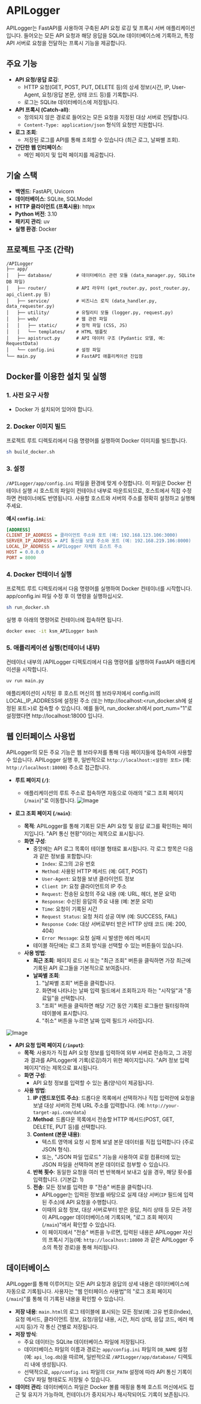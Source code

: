 # APILogger

APILogger는 FastAPI를 사용하여 구축된 API 요청 로깅 및 프록시 서버 애플리케이션입니다. 들어오는 모든 API 요청과 해당 응답을 SQLite 데이터베이스에 기록하고, 특정 API 서버로 요청을 전달하는 프록시 기능을 제공합니다.

## 주요 기능

*   **API 요청/응답 로깅**:
    *   HTTP 요청(GET, POST, PUT, DELETE 등)의 상세 정보(시간, IP, User-Agent, 요청/응답 본문, 상태 코드 등)를 기록합니다.
    *   로그는 SQLite 데이터베이스에 저장됩니다.
*   **API 프록시 (Catch-all)**:
    *   정의되지 않은 경로로 들어오는 모든 요청을 지정된 대상 서버로 전달합니다.
    *   `Content-Type: application/json` 형식의 요청만 지원합니다.
*   **로그 조회**:
    *   저장된 로그를 API를 통해 조회할 수 있습니다 (최근 로그, 날짜별 조회).
*   **간단한 웹 인터페이스**:
    *   메인 페이지 및 입력 페이지를 제공합니다.

## 기술 스택

* **백엔드**: FastAPI, Uvicorn
* **데이터베이스**: SQLite, SQLModel
* **HTTP 클라이언트 (프록시용)**: httpx
* **Python 버전**: 3.10
* **패키지 관리**: uv
* **실행 환경**: Docker

## 프로젝트 구조 (간략)

```
/APILogger
├── app/
│   ├── database/         # 데이터베이스 관련 모듈 (data_manager.py, SQLite DB 파일)
│   ├── router/           # API 라우터 (get_router.py, post_router.py, api_client.py 등)
│   ├── service/          # 비즈니스 로직 (data_handler.py, data_requester.py)
│   ├── utility/          # 유틸리티 모듈 (logger.py, request.py)
│   ├── web/              # 웹 관련 파일
│   │   ├── static/       # 정적 파일 (CSS, JS)
│   │   └── templates/    # HTML 템플릿
│   ├── apistruct.py      # API 데이터 구조 (Pydantic 모델, 예: RequestData)
│   └── config.ini        # 설정 파일
└── main.py               # FastAPI 애플리케이션 진입점
```

## Docker를 이용한 설치 및 실행

### 1. 사전 요구 사항

* Docker 가 설치되어 있어야 합니다.

### 2. Docker 이미지 빌드

프로젝트 루트 디렉토리에서 다음 명령어를 실행하여 Docker 이미지를 빌드합니다.
```bash
sh build_docker.sh
```

### 3. 설정

`/APILogger/app/config.ini` 파일을 환경에 맞게 수정합니다. 이 파일은 Docker 컨테이너 실행 시 호스트의 파일이 컨테이너 내부로 마운트되므로, 호스트에서 직접 수정하면 컨테이너에도 반영됩니다. 사용할 호스트와 서버의 주소를 정확히 설정하고 실행해 주세요.

**예시 `config.ini`**:

```ini
[ADDRESS]
CLIENT_IP_ADDRESS = 클라이언트 주소와 포트 (예: 192.168.123.106:3000)
SERVER_IP_ADDRESS = API 통신을 보낼 주소와 포트 (예: 192.168.219.106:8000)
LOCAL_IP_ADDRESS = APILogger 자체의 호스트 주소 
HOST = 0.0.0.0 
PORT = 8000 
```


### 4. Docker 컨테이너 실행

프로젝트 루트 디렉토리에서 다음 명령어를 실행하여 Docker 컨테이너를 시작합니다. app/config.ini 파일 수정 후 이 명령을 실행하십시오.

```bash
sh run_docker.sh
```

실행 후 아래의 명령어로 컨테이너에 접속하면 됩니다.

```bash
docker exec -it ksm_APILogger bash
```

### 5. 애플리케이션 실행(컨테이너 내부)
컨테이너 내부의 /APILogger 디렉토리에서 다음 명령어를 실행하여 FastAPI 애플리케이션을 시작합니다.

```bash
uv run main.py
```

애플리케이션이 시작된 후 호스트 머신의 웹 브라우저에서 config.ini의 LOCAL_IP_ADDRESS에 설정된 주소 (또는 http://localhost:<run_docker.sh에 설정된 포트>)로 접속할 수 있습니다. 예를 들어, run_docker.sh에서 port_num="1"로 설정했다면 http://localhost:18000 입니다.

## 웹 인터페이스 사용법

APILogger의 모든 주요 기능은 웹 브라우저를 통해 다음 페이지들에 접속하여 사용할 수 있습니다. APILogger 실행 후, 일반적으로 `http://localhost:<설정된 포트>` (예: `http://localhost:18000`) 주소로 접근합니다.

* **루트 페이지 (`/`)**:
    * 애플리케이션의 루트 주소로 접속하면 자동으로 아래의 "로그 조회 페이지 (`/main`)"로 이동합니다.
![Image](https://github.com/user-attachments/assets/c92f93bc-ecb0-4789-b121-6431bac08ede)

* **로그 조회 페이지 (`/main`)**:
    * **목적**: APILogger를 통해 기록된 모든 API 요청 및 응답 로그를 확인하는 페이지입니다. "API 통신 현황"이라는 제목으로 표시됩니다.
    * **화면 구성**:
        * 중앙에는 API 로그 목록이 테이블 형태로 표시됩니다. 각 로그 항목은 다음과 같은 정보를 포함합니다:
            * `Index`: 로그의 고유 번호
            * `Method`: 사용된 HTTP 메서드 (예: GET, POST)
            * `User-Agent`: 요청을 보낸 클라이언트 정보
            * `Client IP`: 요청 클라이언트의 IP 주소
            * `Request`: 전송된 요청의 주요 내용 (예: URL, 헤더, 본문 요약)
            * `Response`: 수신된 응답의 주요 내용 (예: 본문 요약)
            * `Time`: 요청이 기록된 시간
            * `Request Status`: 요청 처리 성공 여부 (예: SUCCESS, FAIL)
            * `Response Code`: 대상 서버로부터 받은 HTTP 상태 코드 (예: 200, 404)
            * `Error Message`: 요청 실패 시 발생한 에러 메시지
        * 테이블 하단에는 로그 조회 방식을 선택할 수 있는 버튼들이 있습니다.
    * **사용 방법**:
        * **최근 조회**: 페이지 로드 시 또는 "최근 조회" 버튼을 클릭하면 가장 최근에 기록된 API 로그들을 기본적으로 보여줍니다.
        * **날짜별 조회**:
            1.  "날짜별 조회" 버튼을 클릭합니다.
            2.  화면에 나타나는 날짜 입력 필드에서 조회하고자 하는 "시작일"과 "종료일"을 선택합니다.
            3.  "조회" 버튼을 클릭하면 해당 기간 동안 기록된 로그들만 필터링하여 테이블에 표시합니다.
            4.  "취소" 버튼을 누르면 날짜 입력 필드가 사라집니다.

![Image](https://github.com/user-attachments/assets/e554e950-7f51-4bbf-ac3c-f825bb9c7b61)
* **API 요청 입력 페이지 (`/input`)**:
    * **목적**: 사용자가 직접 API 요청 정보를 입력하여 외부 서버로 전송하고, 그 과정과 결과를 APILogger에 기록(로깅)하기 위한 페이지입니다. "API 정보 입력 페이지"라는 제목으로 표시됩니다.
    * **화면 구성**:
        * API 요청 정보를 입력할 수 있는 폼(양식)이 제공됩니다.
    * **사용 방법**:
        1.  **IP (엔드포인트 주소)**: 드롭다운 목록에서 선택하거나 직접 입력란에 요청을 보낼 대상 서버의 전체 URL 주소를 입력합니다. (예: `http://your-target-api.com/data`)
        2.  **Method**: 드롭다운 목록에서 전송할 HTTP 메서드(POST, GET, DELETE, PUT 등)를 선택합니다.
        3.  **Content (본문 내용)**:
            * 텍스트 영역에 요청 시 함께 보낼 본문 데이터를 직접 입력합니다 (주로 JSON 형식).
            * 또는, "JSON 파일 업로드" 기능을 사용하여 로컬 컴퓨터에 있는 JSON 파일을 선택하여 본문 데이터로 첨부할 수 있습니다.
        4.  **반복 횟수**: 동일한 요청을 여러 번 반복해서 보내고 싶을 경우, 해당 횟수를 입력합니다. (기본값: 1)
        5.  **전송**: 모든 정보를 입력한 후 "전송" 버튼을 클릭합니다.
            * APILogger는 입력된 정보를 바탕으로 실제 대상 서버(`IP` 필드에 입력된 주소)에 API 요청을 수행합니다.
            * 이때의 요청 정보, 대상 서버로부터 받은 응답, 처리 상태 등 모든 과정이 APILogger 데이터베이스에 기록되며, "로그 조회 페이지 (`/main`)"에서 확인할 수 있습니다.
            * 이 페이지에서 "전송" 버튼을 누르면, 입력된 내용은 APILogger 자신의 프록시 기능(예: `http://localhost:18000` 과 같은 APILogger 주소의 특정 경로)을 통해 처리됩니다.

## 데이터베이스

APILogger를 통해 이루어지는 모든 API 요청과 응답의 상세 내용은 데이터베이스에 자동으로 기록됩니다. 사용자는 "웹 인터페이스 사용법"의 "로그 조회 페이지 (`/main`)"를 통해 이 기록된 내용을 확인할 수 있습니다.

* **저장 내용**: `main.html`의 로그 테이블에 표시되는 모든 정보(예: 고유 번호(Index), 요청 메서드, 클라이언트 정보, 요청/응답 내용, 시간, 처리 상태, 응답 코드, 에러 메시지 등)가 각 통신 건별로 저장됩니다.
* **저장 방식**:
    * 주요 데이터는 SQLite 데이터베이스 파일에 저장됩니다.
    * 데이터베이스 파일의 이름과 경로는 `app/config.ini` 파일의 `DB_NAME` 설정 (예: `api_log.db`)을 따르며, 일반적으로 `/APILogger/app/database/` 디렉토리 내에 생성됩니다.
    * 선택적으로, `app/config.ini` 파일의 `CSV_PATH` 설정에 따라 API 통신 기록이 CSV 파일 형태로도 저장될 수 있습니다.
* **데이터 관리**: 데이터베이스 파일은 Docker 볼륨 매핑을 통해 호스트 머신에서도 접근 및 유지가 가능하여, 컨테이너가 중지되거나 재시작되어도 기록이 보존됩니다.
